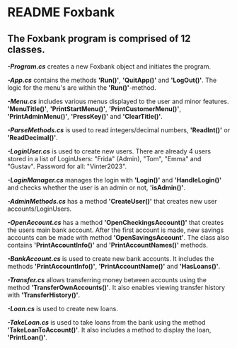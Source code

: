# README **Foxbank**

## The **Foxbank** program is comprised of 12 classes.


***-Program.cs*** creates a new Foxbank object and initiates the program.

***-App.cs*** contains the methods **'Run()'**, **'QuitApp()'** and **'LogOut()'**. The logic for the menu's are within the **'Run()'**-method.

***-Menu.cs*** includes various menus displayed to the user and minor features. **'MenuTitle()'**, **'PrintStartMenu()'**, **'PrintCustomerMenu()'**, **'PrintAdminMenu()'**, **'PressKey()'** and **'ClearTitle()'**.

***-ParseMethods.cs*** is used to read integers/decimal numbers, **'ReadInt()'** or **'ReadDecimal()'**.

***-LoginUser.cs*** is used to create new users. There are already 4 users stored in a list of LoginUsers: "Frida" (Admin), "Tom", "Emma" and "Gustav". Password for all: "Vinter2023".

***-LoginManager.cs*** manages the login with **'Login()'** and **'HandleLogin()'** and checks whether the user is an admin or not, **'isAdmin()'**.

***-AdminMethods.cs*** has a method **'CreateUser()'** that creates new user accounts/LoginUsers.

***-OpenAccount.cs*** has a method **'OpenCheckingsAccount()'** that creates the users main bank account. After the first account is made, new savings accounts can be made with method **'OpenSavingsAccount'**. The class also contains **'PrintAccountInfo()'** and **'PrintAccountNames()'** methods.

***-BankAccount.cs*** is used to create new bank accounts. It includes the methods **'PrintAccountInfo()'**, **'PrintAccountName()'** and **'HasLoans()'**.

***-Transfer.cs*** allows transferring money between accounts using the method **'TransferOwnAccounts()'**. It also enables viewing transfer history with **'TransferHistory()'**.

***-Loan.cs*** is used to create new loans.

***-TakeLoan.cs*** is used to take loans from the bank using the method **'TakeLoanToAccount()'**. It also includes a method to display the loan, **'PrintLoan()'**.
